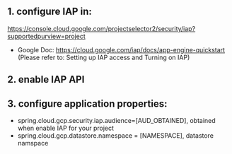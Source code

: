 ## 1. configure IAP in:
https://console.cloud.google.com/projectselector2/security/iap?supportedpurview=project
* Google Doc: https://cloud.google.com/iap/docs/app-engine-quickstart 
<br />(Please refer to: Setting up IAP access and Turning on IAP)
## 2. enable IAP API
## 3. configure application properties:
* spring.cloud.gcp.security.iap.audience=[AUD_OBTAINED], obtained when enable IAP for your project
* spring.cloud.gcp.datastore.namespace = [NAMESPACE], datastore namspace
